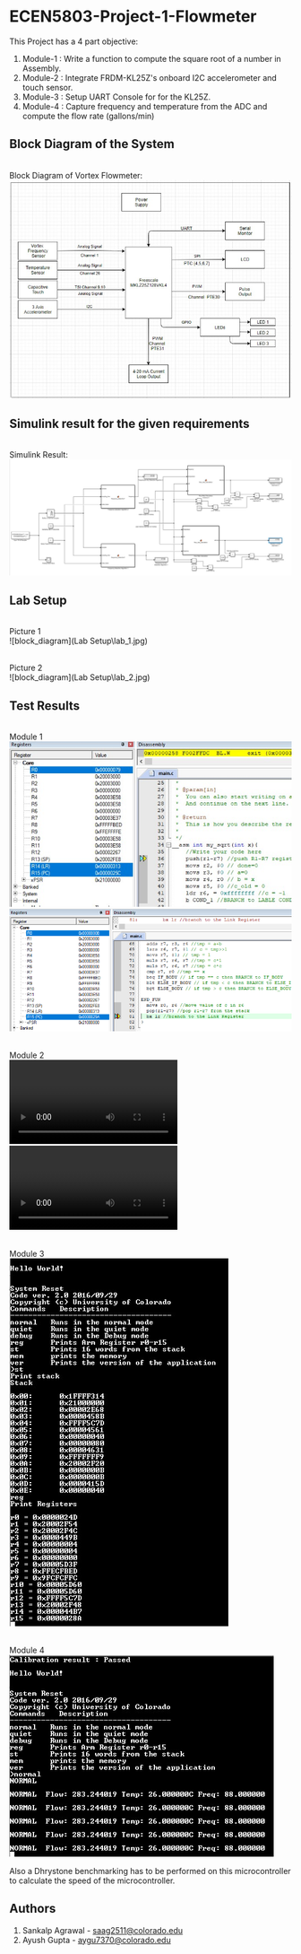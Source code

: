# ECEN5803-Project-1-Flowmeter   
This Project has a 4 part objective:   
1. Module-1 : Write a function to compute the square root of a number in Assembly.
2. Module-2 : Integrate FRDM-KL25Z's onboard I2C accelerometer and touch sensor.   
3. Module-3 : Setup UART Console for for the KL25Z.
4. Module-4 : Capture frequency and temperature from the ADC and compute the flow rate (gallons/min)

## Block Diagram of the System
<br>Block Diagram of Vortex Flowmeter:  
   ![block_diagram](Block%20Diagram/Flowmeter%20Solution%20Block%20Diagram.jpg)

## Simulink result for the given requirements
<br>Simulink Result:  
   ![block_diagram](Module-4/Simulink/simulink%20result.jpg)

## Lab Setup
<br>Picture 1</br>
   ![block_diagram](Lab Setup\lab_1.jpg)
 
 
<br>Picture 2</br>
   ![block_diagram](Lab Setup\lab_2.jpg) 
   
## Test Results
<br>Module 1</br>
	![block_diagram](Module-1/test%20results/Input_1.jpg)
	![block_diagram](Module-1/test%20results/output_1.png)
	
<br>Module 2</br>
	![block_diagram](Module-2/test%20results/Accelerometer%20Working.mp4)
	![block_diagram](Module-2/test%20results/Touch%20Sensor%20working.mp4)

<br>Module 3</br>
	![block_diagram](Module-3/test%20results/uart%20debug%20monitor.jpg)
	
<br>Module 4</br>
	![block_diagram](Module-4/test%20results/uart%20monitor.jpg)

Also a Dhrystone benchmarking has to be performed on this microcontroller to calculate the speed of the microcontroller.    

## Authors  
1. Sankalp Agrawal - saag2511@colorado.edu   
2. Ayush Gupta - aygu7370@colorado.edu
